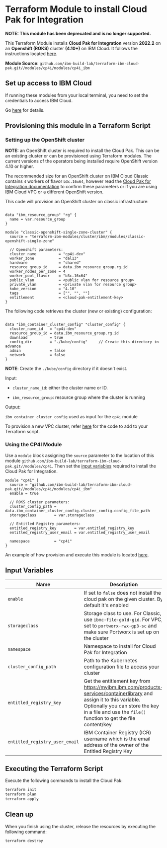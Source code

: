 # Terraform Module to install Cloud Pak for Integration

**NOTE: This module has been deprecated and is no longer supported.**


This Terraform Module installs **Cloud Pak for Integration** version **2022.2** on an **Openshift (ROKS)** cluster **(4.10+)** on IBM Cloud. It follows the instructions located [here](https://www.ibm.com/docs/en/cloud-paks/cp-integration/2022.2?topic=installing-overview-installation).

**Module Source**: `github.com/ibm-build-lab/terraform-ibm-cloud-pak.git//modules/cp4i/modules/cp4i_ibm`

## Set up access to IBM Cloud

If running these modules from your local terminal, you need to set the credentials to access IBM Cloud.

Go [here](../CREDENTIALS.md) for details.

## Provisioning this module in a Terraform Script

### Setting up the OpenShift cluster

**NOTE:** an OpenShift cluster is required to install the Cloud Pak. This can be an existing cluster or can be provisioned using Terraform modules. The current versions of the operators being installed require OpenShift version 4.10 or higher.

The recommended size for an OpenShift cluster on IBM Cloud Classic contains `4` workers of flavor `b3c.16x64`, however read the [Cloud Pak for Integration documentation](https://www.ibm.com/docs/en/cloud-paks/cp-integration) to confirm these parameters or if you are using IBM Cloud VPC or a different OpenShift version.

This code will provision an OpenShift cluster on classic infrastructure: 
```hcl

data "ibm_resource_group" "rg" {
  name = var.resource_group
}

module "classic-openshift-single-zone-cluster" {
  source = "terraform-ibm-modules/cluster/ibm//modules/classic-openshift-single-zone"

  // Openshift parameters:
  cluster_name          = "cp4i-dev"
  worker_zone           = "dal13"
  hardware              = "shared"
  resource_group_id     = data.ibm_resource_group.rg.id
  worker_nodes_per_zone = 4
  worker_pool_flavor    = "b3c.16x64"
  public_vlan           = <public vlan for resource group>
  private_vlan          = <private vlan for resource group>
  kube_version          = "4.10"
  tags                  = ["", "", ""]
  entitlement           = <cloud-pak-entitlement-key>
}
```
The following code retrieves the cluster (new or existing) configuration:

```hcl

data "ibm_container_cluster_config" "cluster_config" {
  cluster_name_id   = "cp4i-dev"
  resource_group_id = data.ibm_resource_group.rg.id
  download          = true
  config_dir        = "./kube/config"     // Create this directory in advance
  admin             = false
  network           = false
}
```
**NOTE**: Create the `./kube/config` directory if it doesn't exist.

Input:

- `cluster_name_id`: either the cluster name or ID.

- `ibm_resource_group`:  resource group where the cluster is running

Output:

`ibm_container_cluster_config` used as input for the `cp4i` module

To provision a new VPC cluster, refer [here](https://github.com/ibm-build-lab/terraform-ibm-cloud-pak/tree/main/modules/roks#building-a-new-roks-cluster) for the code to add to your Terraform script.

### Using the CP4I Module

Use a `module` block assigning the `source` parameter to the location of this module `github.com/ibm-build-lab/terraform-ibm-cloud-pak.git//modules/cp4i`. Then set the [input variables](#input-variables) required to install the Cloud Pak for Integration.

```hcl
module "cp4i" {
  source = "github.com/ibm-build-lab/terraform-ibm-cloud-pak.git//modules/cp4i/modules/cp4i_ibm"
  enable = true

  // ROKS cluster parameters:
  cluster_config_path = data.ibm_container_cluster_config.cluster_config.config_file_path
  storageclass        = var.storageclass

  // Entitled Registry parameters:
  entitled_registry_key        = var.entitled_registry_key
  entitled_registry_user_email = var.entitled_registry_user_email

  namespace           = "cp4i"
}
```

An example of how provision and execute this module is located [here](../../examples/cp4i).

## Input Variables

| Name                               | Description                                                                                                                                                                                                                | Default                     | Required |
| ---------------------------------- | -------------------------------------------------------------------------------------------------------------------------------------------------------------------------------------------------------------------------- | --------------------------- | -------- |
| `enable`                           | If set to `false` does not install the cloud pak on the given cluster. By default it's enabled  | `true`                      | No       |
| `storageclass`                           | Storage class to use.  For Classic, use `ibmc-file-gold-gid`. For VPC, set to `portworx-rwx-gp3-sc` and make sure Portworx is set up on the cluster                                                | `ibmc-file-gold-gid`                      | No       |
| `namespace`                           | Namespace to install for Cloud Pak for Integration | `cp4i`                      | No       |
| `cluster_config_path`                           | Path to the Kubernetes configuration file to access your cluster | `./.kube/config`                      | No       |
| `entitled_registry_key`            | Get the entitlement key from https://myibm.ibm.com/products-services/containerlibrary and assign it to this variable. Optionally you can store the key in a file and use the `file()` function to get the file content/key |                             | Yes      |
| `entitled_registry_user_email`     | IBM Container Registry (ICR) username which is the email address of the owner of the Entitled Registry Key |                             | Yes      |

## Executing the Terraform Script

Execute the following commands to install the Cloud Pak:

```bash
terraform init
terraform plan
terraform apply
```

## Clean up

When you finish using the cluster, release the resources by executing the following command:

```bash
terraform destroy
```
